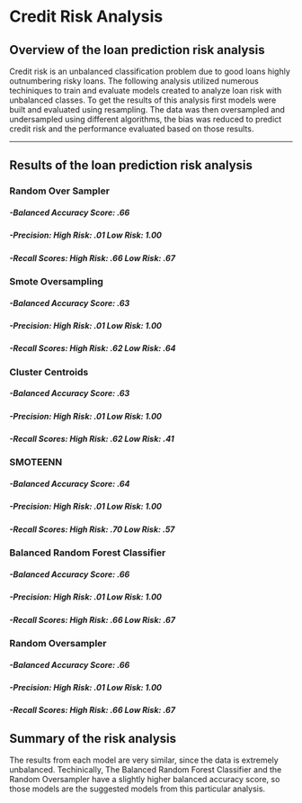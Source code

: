 # Credit Risk Analysis


## Overview of the loan prediction risk analysis


Credit risk is an unbalanced classification problem due to good loans highly outnumbering risky loans. The following analysis utilized numerous techiniques to train and evaluate models created to analyze loan risk with unbalanced classes. To get the results of this analysis first models were built and evaluated using resampling. The data was then oversampled and undersampled using different algorithms, the bias was reduced to predict credit risk and the performance evaluated based on those results.
 
---
## Results of the loan prediction risk analysis


###  Random Over Sampler
   #####    -Balanced Accuracy Score: .66
   #####    -Precision: High Risk: .01 Low Risk: 1.00
   #####    -Recall Scores: High Risk: .66 Low Risk: .67

###  Smote Oversampling
   #####    -Balanced Accuracy Score: .63
   #####    -Precision: High Risk: .01 Low Risk: 1.00
   #####    -Recall Scores: High Risk: .62 Low Risk: .64

###  Cluster Centroids
   #####      -Balanced Accuracy Score: .63
   #####     -Precision: High Risk: .01 Low Risk: 1.00
   #####     -Recall Scores: High Risk: .62 Low Risk: .41

###  SMOTEENN
   #####     -Balanced Accuracy Score: .64
   #####     -Precision: High Risk: .01 Low Risk: 1.00
   #####     -Recall Scores: High Risk: .70 Low Risk: .57

###  Balanced Random Forest Classifier
   #####     -Balanced Accuracy Score: .66
   #####     -Precision: High Risk: .01 Low Risk: 1.00
   #####     -Recall Scores: High Risk: .66 Low Risk: .67

###  Random Oversampler
   #####     -Balanced Accuracy Score: .66
   #####     -Precision: High Risk: .01 Low Risk: 1.00
   #####     -Recall Scores: High Risk: .66 Low Risk: .67
 
 
## Summary of the risk analysis
The results from each model are very similar, since the data is extremely unbalanced. Techinically, The Balanced Random Forest Classifier and the Random Oversampler have a slightly higher balanced accuracy score, so those models are the suggested models from this particular analysis. 


